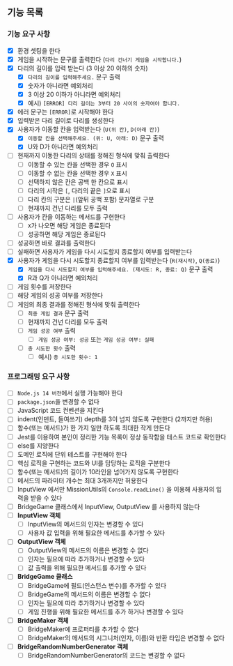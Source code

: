 ## 기능 목록

### 기능 요구 사항

- [x] 환경 셋팅을 한다
- [x] 게임을 시작하는 문구를 출력한다 (`다리 건너기 게임을 시작합니다.`)
- [x] 다리의 길이를 입력 받는다 (3 이상 20 이하의 숫자)
  - [x] `다리의 길이를 입력해주세요.` 문구 출력
  - [x] 숫자가 아니라면 예외처리
  - [x] 3 이상 20 이하가 아니라면 예외처리
  - [x] 예시) `[ERROR] 다리 길이는 3부터 20 사이의 숫자여야 합니다.`
- [x] 에러 문구는 `[ERROR]`로 시작해야 한다
- [x] 입력받은 다리 길이로 다리를 생성한다
- [x] 사용자가 이동할 칸을 입력받는다 (`U(위 칸)`, `D(아래 칸)`)
  - [x] `이동할 칸을 선택해주세요. (위: U, 아래: D)` 문구 출력
  - [x] U와 D가 아니라면 예외처리
- [ ] 현재까지 이동한 다리의 상태를 정해진 형식에 맞춰 출력한다
  - [ ] 이동할 수 있는 칸을 선택한 경우 `O` 표시
  - [ ] 이동할 수 없는 칸을 선택한 경우 `X` 표시
  - [ ] 선택하지 않은 칸은 공백 한 칸으로 표시
  - [ ] 다리의 시작은 `[`, 다리의 끝은 `]`으로 표시
  - [ ] 다리 칸의 구분은 `|`(앞뒤 공백 포함) 문자열로 구분
  - [ ] 현재까지 건넌 다리를 모두 출력
- [ ] 사용자가 칸을 이동하는 메서드를 구현한다
  - [ ] `X`가 나오면 해당 게임은 종료된다
  - [ ] 성공하면 해당 게임은 종료된다
- [ ] 성공하면 바로 결과를 출력한다
- [ ] 실패하면 사용자가 게임을 다시 시도할지 종료할지 여부를 입력받는다 
- [x] 사용자가 게임을 다시 시도할지 종료할지 여부를 입력받는다 (`R(재시작)`, `Q(종료)`)
  - [x] `게임을 다시 시도할지 여부를 입력해주세요. (재시도: R, 종료: Q)` 문구 출력
  - [x] R과 Q가 아니라면 예외처리
- [ ] 게임 횟수를 저장한다
- [ ] 해당 게임의 성공 여부를 저장한다
- [ ] 게임의 최종 결과를 정해진 형식에 맞춰 출력한다
  - [ ] `최종 게임 결과` 문구 출력
  - [ ] 현재까지 건넌 다리를 모두 출력
  - [ ] `게임 성공 여부` 출력
    - [ ] `게임 성공 여부: 성공` 또는 `게임 성공 여부: 실패`
  - [ ] `총 시도한 횟수` 출력
    - [ ] 예시) `총 시도한 횟수: 1`

### 프로그래밍 요구 사항

- [ ] `Node.js 14 버전`에서 실행 가능해야 한다
- [ ] `package.json`을 변경할 수 없다
- [ ] JavaScript 코드 컨벤션을 지킨다
- [ ] indent(인덴트, 들여쓰기) depth를 3이 넘지 않도록 구현한다 (2까지만 허용)
- [ ] 함수(또는 메서드)가 한 가지 일만 하도록 최대한 작게 만든다
- [ ] Jest를 이용하여 본인이 정리한 기능 목록이 정상 동작함을 테스트 코드로 확인한다
- [ ] else를 지양한다
- [ ] 도메인 로직에 단위 테스트를 구현해야 한다
- [ ] 핵심 로직을 구현하는 코드와 UI를 담당하는 로직을 구분한다
- [ ] 함수(또는 메서드)의 길이가 10라인을 넘어가지 않도록 구현한다
- [ ] 메서드의 파라미터 개수는 최대 3개까지만 허용한다
- [ ] InputView 에서만 MissionUtils의 `Console.readLine()` 을 이용해 사용자의 입력을 받을 수 있다
- [ ] BridgeGame 클래스에서 InputView, OutputView 를 사용하지 않는다
- [ ] **InputView 객체**
  - [ ] InputView의 메서드의 인자는 변경할 수 있다
  - [ ] 사용자 값 입력을 위해 필요한 메서드를 추가할 수 있다
- [ ] **OutputView 객체**
  - [ ] OutputView의 메서드의 이름은 변경할 수 없다
  - [ ] 인자는 필요에 따라 추가하거나 변경할 수 있다
  - [ ] 값 출력을 위해 필요한 메서드를 추가할 수 있다
- [ ] **BridgeGame 클래스**
  - [ ] BridgeGame에 필드(인스턴스 변수)를 추가할 수 있다
  - [ ] BridgeGame의 메서드의 이름은 변경할 수 없다
  - [ ] 인자는 필요에 따라 추가하거나 변경할 수 있다
  - [ ] 게임 진행을 위해 필요한 메서드를 추가 하거나 변경할 수 있다
- [ ] **BridgeMaker 객체**
  - [ ] BridgeMaker에 프로퍼티를 추가할 수 없다
  - [ ] BridgeMaker의 메서드의 시그니처(인자, 이름)와 반환 타입은 변경할 수 없다
- [ ] **BridgeRandomNumberGenerator 객체**
  - [ ] BridgeRandomNumberGenerator의 코드는 변경할 수 없다
